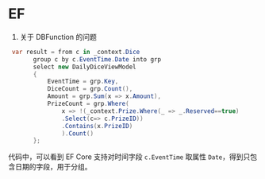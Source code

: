 # EF

1. 关于 DBFunction 的问题

``` cs
 var result = from c in _context.Dice
       group c by c.EventTime.Date into grp
       select new DailyDiceViewModel
       {
           EventTime = grp.Key,
           DiceCount = grp.Count(),
           Amount = grp.Sum(x => x.Amount),
           PrizeCount = grp.Where(
               x => !(_context.Prize.Where(_ => _.Reserved==true)
               .Select(c=> c.PrizeID))
               .Contains(x.PrizeID)
               ).Count()   
       };
```

代码中，可以看到 EF Core 支持对时间字段 ```c.EventTime``` 取属性 ```Date```，得到只包含日期的字段，用于分组。